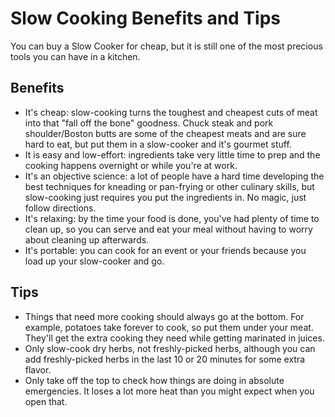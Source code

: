 # Slow Cooking Benefits and Tips

You can buy a Slow Cooker for cheap, but it is still one of the most precious tools you can have in a kitchen.

## Benefits

- It's cheap: slow-cooking turns the toughest and cheapest cuts of meat into that "fall off the bone" goodness. Chuck steak and pork shoulder/Boston butts are some of the cheapest meats and are sure hard to eat, but put them in a slow-cooker and it's gourmet stuff.
- It is easy and low-effort: ingredients take very little time to prep and the cooking happens overnight or while you're at work.
- It's an objective science: a lot of people have a hard time developing the best techniques for kneading or pan-frying or other culinary skills, but slow-cooking just requires you put the ingredients in. No magic, just follow directions.
- It's relaxing: by the time your food is done, you've had plenty of time to clean up, so you can serve and eat your meal without having to worry about cleaning up afterwards.
- It's portable: you can cook for an event or your friends because you load up your slow-cooker and go.

## Tips

- Things that need more cooking should always go at the bottom. For example, potatoes take forever to cook, so put them under your meat. They'll get the extra cooking they need while getting marinated in juices.
- Only slow-cook dry herbs, not freshly-picked herbs, although you can add freshly-picked herbs in the last 10 or 20 minutes for some extra flavor.
- Only take off the top to check how things are doing in absolute emergencies. It loses a lot more heat than you might expect when you open that.
